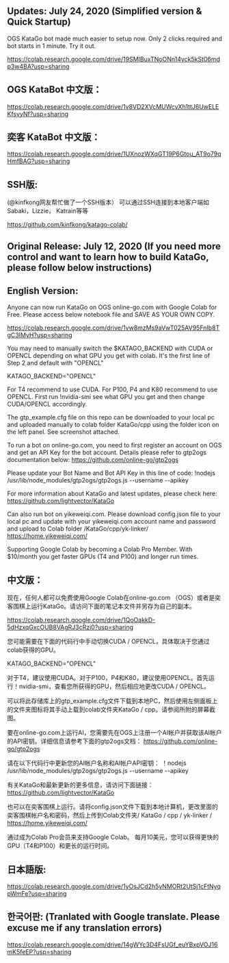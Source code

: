 ## Updates: July 24, 2020 (Simplified version & Quick Startup)

OGS KataGo bot made much easier to setup now. Only 2 clicks required and bot starts in 1 minute. Try it out.

https://colab.research.google.com/drive/19SMIBuxTNoONn14yck5kSt06mdp3w4BA?usp=sharing

## OGS KataBot 中文版：

https://colab.research.google.com/drive/1v8VD2XVcMUWcvXh1ttJ6UwELEKfsvyNf?usp=sharing

## 奕客 KataBot 中文版：

https://colab.research.google.com/drive/1UXnozWXqGT19P6Gtou_AT9o79qHmfBAG?usp=sharing


## SSH版:

(@kinfkong网友帮忙做了一个SSH版本） 可以通过SSH连接到本地客户端如 Sabaki，Lizzie， Katrain等等 

 https://github.com/kinfkong/katago-colab/



## Original Release: July 12, 2020 (If you need more control and want to learn how to build KataGo, please follow below instructions)

## English Version:

Anyone can now run KataGo on OGS online-go.com  with Google Colab for Free. Please access below notebook file and SAVE AS YOUR OWN COPY. 

https://colab.research.google.com/drive/1vw8mzMs9aVwT025AV95FnIb8TgC3IMyH?usp=sharing

You may need to manually switch the $KATAGO_BACKEND with CUDA or OPENCL depending on what GPU you get with colab. It's the first line of Step 2 and default with "OPENCL"

  KATAGO_BACKEND="OPENCL"

For T4 recommend to use CUDA. For P100, P4 and K80 recommend to use OPENCL. First run !nvidia-smi see what GPU you get and then change CUDA/OPENCL accordingly.

The gtp_example.cfg file on this repo can be downloaded to your local pc and uploaded manually to colab folder KataGo/cpp using the folder icon on the left panel. See screenshot attached.

To run a bot on online-go.com, you need to first register an account on OGS and get an API Key for the bot account. Details please refer to gtp2ogs documentation below:
https://github.com/online-go/gtp2ogs

Please update your Bot Name <ogsBotName>  and Bot API Key <ogsBotApikey> in this line of code:
!nodejs /usr/lib/node_modules/gtp2ogs/gtp2ogs.js --username <ogsBotName> --apikey <ogsBotApikey> 

For more information about KataGo and latest updates, please check here:
https://github.com/lightvector/KataGo

Can also run bot on yikeweiqi.com. Please download config.json file to your local pc and update with your yikeweiqi.com account name and password and upload to Colab folder /KataGo/cpp/yk-linker/
https://home.yikeweiqi.com/ 

Supporting Google Colab by becoming a Colab Pro Member. With $10/month you get faster GPUs (T4 and P100) and longer run times.



## 中文版：

现在，任何人都可以免费使用Google Colab在online-go.com （OGS）或者是奕客围棋上运行KataGo。请访问下面的笔记本文件并另存为自己的副本。

https://colab.research.google.com/drive/1QoOakkD-5dHzxqGxcOUB8VAgRJ3cRzi0?usp=sharing

您可能需要在下面的代码行中手动切换CUDA / OPENCL，具体取决于您通过colab获得的GPU。

KATAGO_BACKEND="OPENCL"

对于T4，建议使用CUDA。对于P100，P4和K80，建议使用OPENCL。首先运行！nvidia-smi，查看您所获得的GPU，然后相应地更改CUDA / OPENCL。

可以将此存储库上的gtp_example.cfg文件下载到本地PC，然后使用左侧面板上的文件夹图标将其手动上载到colab文件夹KataGo / cpp。请参阅所附的屏幕截图。

要在online-go.com上运行AI，您需要先在OGS上注册一个AI帐户并获取该AI帐户的API密钥。详细信息请参考下面的gtp2ogs文档：
https://github.com/online-go/gtp2ogs

请在以下代码行中更新您的AI帐户名称<ogsBotName>和AI帐户API密钥<ogsBotApikey>：
！nodejs /usr/lib/node_modules/gtp2ogs/gtp2ogs.js --username <ogsBotName> --apikey <ogsBotApikey>

有关KataGo和最新更新的更多信息，请访问下面链接：
https://github.com/lightvector/KataGo

也可以在奕客围棋上运行。请将config.json文件下载到本地计算机，更改里面的奕客围棋帐户名和密码，然后上传到Colab文件夹/ KataGo / cpp / yk-linker /
https://home.yikeweiqi.com/

通过成为Colab Pro会员来支持Google Colab。 每月10美元，您可以获得更快的GPU（T4和P100）和更长的运行时间。



## 日本語版:

https://colab.research.google.com/drive/1yOsJCd2h5yNMORt2UtSj1cFtNyqpWmFe?usp=sharing



## 한국어판: (Tranlated with Google translate. Please excuse me if any translation errors)

https://colab.research.google.com/drive/14gWYc3D4FsUGf_euYBxpVOJ16mK5feEP?usp=sharing

